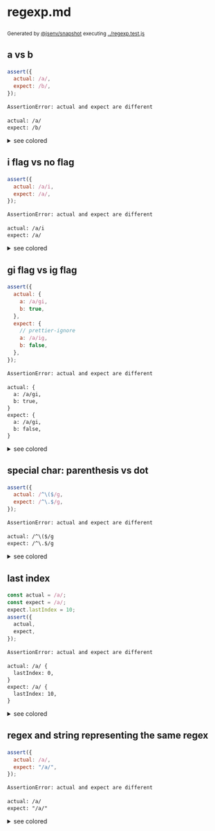 # regexp.md

<sub>
  Generated by <a href="https://github.com/jsenv/core/tree/main/packages/independent/snapshot">@jsenv/snapshot</a> executing <a href="../regexp.test.js">../regexp.test.js</a>
</sub>

## a vs b

```js
assert({
  actual: /a/,
  expect: /b/,
});
```

```console
AssertionError: actual and expect are different

actual: /a/
expect: /b/
```

<details>
  <summary>see colored</summary>

  <img src="regexp/a_vs_b_throw.svg" alt="img" />

</details>


## i flag vs no flag

```js
assert({
  actual: /a/i,
  expect: /a/,
});
```

```console
AssertionError: actual and expect are different

actual: /a/i
expect: /a/
```

<details>
  <summary>see colored</summary>

  <img src="regexp/i_flag_vs_no_flag_throw.svg" alt="img" />

</details>


## gi flag vs ig flag

```js
assert({
  actual: {
    a: /a/gi,
    b: true,
  },
  expect: {
    // prettier-ignore
    a: /a/ig,
    b: false,
  },
});
```

```console
AssertionError: actual and expect are different

actual: {
  a: /a/gi,
  b: true,
}
expect: {
  a: /a/gi,
  b: false,
}
```

<details>
  <summary>see colored</summary>

  <img src="regexp/gi_flag_vs_ig_flag_throw.svg" alt="img" />

</details>


## special char: parenthesis vs dot

```js
assert({
  actual: /^\($/g,
  expect: /^\.$/g,
});
```

```console
AssertionError: actual and expect are different

actual: /^\($/g
expect: /^\.$/g
```

<details>
  <summary>see colored</summary>

  <img src="regexp/special_char_parenthesis_vs_dot_throw.svg" alt="img" />

</details>


## last index

```js
const actual = /a/;
const expect = /a/;
expect.lastIndex = 10;
assert({
  actual,
  expect,
});
```

```console
AssertionError: actual and expect are different

actual: /a/ {
  lastIndex: 0,
}
expect: /a/ {
  lastIndex: 10,
}
```

<details>
  <summary>see colored</summary>

  <img src="regexp/last_index_throw.svg" alt="img" />

</details>


## regex and string representing the same regex

```js
assert({
  actual: /a/,
  expect: "/a/",
});
```

```console
AssertionError: actual and expect are different

actual: /a/
expect: "/a/"
```

<details>
  <summary>see colored</summary>

  <img src="regexp/regex_and_string_representing_the_same_regex_throw.svg" alt="img" />

</details>
